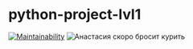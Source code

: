 # python-project-lvl1
[![Maintainability](https://api.codeclimate.com/v1/badges/a99a88d28ad37a79dbf6/maintainability)](https://codeclimate.com/github/codeclimate/codeclimate/maintainability)
![Анастасия скоро бросит курить](https://github.com/nightdentist/python-project-lvl1/actions/workflows/main/badge.svg)